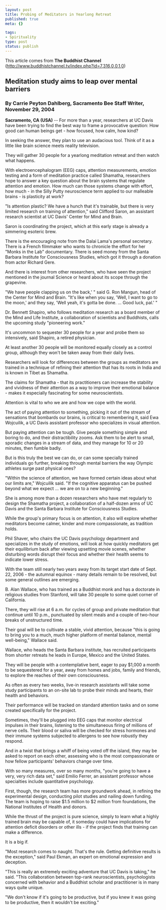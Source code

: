 ```yaml
--- 
layout: post
title: Probing of Meditators in Yearlong Retreat
published: true
meta: {}

tags: 
- Spirituality
type: post
status: publish
---
```

<p>This article comes from <strong>The Buddhist Channel</strong> (<a href="http://www.buddhistchannel.tv/index.php?id=7,316,0,0,1,0">http://www.buddhistchannel.tv/index.php?id=7,316,0,0,1,0</a>)</p>
<h2>Meditation study aims to leap over mental barriers</h2>
<h3>By Carrie Peyton Dahlberg, Sacramento Bee Staff Writer, November 29, 2004</h3>
<p><strong>Sacramento, CA (USA)</strong> -- For more than a year, researchers at 
UC Davis have been trying to find the best way to frame a provocative question: 
How good can human beings get - how focused, how calm, how kind?</p>
<p>In seeking the answer, they plan to use an audacious tool. Think of it as a 
little like brain science meets reality television.</p>
<p>They will gather 30 people for a yearlong meditation retreat and then watch 
what happens.</p>
<p>With electroencephalogram (EEG) caps, attention measurements, emotion testing 
and a form of meditation practice called Shamatha, researchers hope to answer a 
key question about the brain systems that regulate attention and emotion. How 
much can those systems change with effort, how much - in the Silly Putty 
neuroscience term applied to our malleable brains - is plasticity at work?</p>
<p>&quot;Is attention plastic? We have a hunch that it&#39;s trainable, but there is very 
limited research on training of attention,&quot; said Clifford Saron, an assistant 
research scientist at UC Davis&#39; Center for Mind and Brain.</p>
<p>Saron is coordinating the project, which at this early stage is already a 
simmering esoteric brew.</p>
<p>There is the encouraging note from the Dalai Lama&#39;s personal secretary. There 
is a French filmmaker who wants to chronicle the effort for her &quot;Monks in the 
Lab&quot; documentary. There is seed money from the Santa Barbara Institute for 
Consciousness Studies, which got it through a donation from actor Richard Gere.</p>
<p>And there is interest from other researchers, who have seen the project 
mentioned in the journal Science or heard about its scope through the grapevine.</p>
<!--more-->
<p>&quot;We have people clapping us on the back,&#39; &quot; said G. Ron Mangun, head of the 
Center for Mind and Brain. &quot;It&#39;s like when you say, &#39;Well, I want to go to the 
moon,&#39; and they say, &#39;Well yeah, it&#39;s gotta be done. ... Good luck, pal.&#39; &quot;</p>
<p>Dr. Bennett Shapiro, who follows meditation research as a board member of the 
Mind and Life Institute, a collaboration of scientists and Buddhists, calls the 
upcoming study &quot;pioneering work.&quot;</p>
<p>It&#39;s uncommon to sequester 30 people for a year and probe them so 
intensively, said Shapiro, a retired physician.</p>
<p>At least another 30 people will be monitored equally closely as a control 
group, although they won&#39;t be taken away from their daily lives.</p>
<p>Researchers will look for differences between the groups as meditators are 
trained in a technique of refining their attention that has its roots in India 
and is known in Tibet as Shamatha.</p>
<p>The claims for Shamatha - that its practitioners can increase the stability 
and vividness of their attention as a way to improve their emotional balance - 
makes it especially fascinating for some neuroscientists.</p>
<p>Attention is vital to who we are and how we cope with the world.</p>
<p>The act of paying attention to something, picking it out of the stream of 
sensations that bombards our brains, is critical to remembering it, said Ewa 
Wojcuilik, a UC Davis assistant professor who specializes in visual attention.</p>
<p>But paying attention can be tough. Give people something simple and boring to 
do, and their distractibility zooms. Ask them to be alert to small, sporadic 
changes in a stream of data, and they manage for 10 or 20 minutes, then fumble 
badly.</p>
<p>But is this truly the best we can do, or can some specially trained 
individuals go further, breaking through mental barriers the way Olympic 
athletes surge past physical ones?</p>
<p>&quot;Within the science of attention, we have formed certain ideas about what our 
limits are,&quot; Wojcuilik said. &quot;If the cognitive apparatus can be pushed beyond 
what we expect ... we are on to a new beginning.&quot;</p>
<p>She is among more than a dozen researchers who have met regularly to design 
the Shamatha project, a collaboration of a half-dozen arms of UC Davis and the 
Santa Barbara Institute for Consciousness Studies.</p>
<p>While the group&#39;s primary focus is on attention, it also will explore whether 
meditators become calmer, kinder and more compassionate, as tradition holds.</p>
<p>Phil Shaver, who chairs the UC Davis psychology department and specializes in 
the study of emotions, will look at how quickly meditators get their equilibrium 
back after viewing upsetting movie scenes, whether disturbing words disrupt 
their focus and whether their health seems to indicate lower stress.</p>
<p>With the team still nearly two years away from its target start date of Sept. 
22, 2006 - the autumnal equinox - many details remain to be resolved, but some 
general outlines are emerging.</p>
<p>B. Alan Wallace, who has trained as a Buddhist monk and has a doctorate in 
religious studies from Stanford, will take 30 people to some quiet corner of 
California.</p>
<p>There, they will rise at 6 a.m. for cycles of group and private meditation 
that continue until 10 p.m., punctuated by silent meals and a couple of two-hour 
breaks of unstructured time.</p>
<p>Their goal will be to cultivate a stable, vivid attention, because &quot;this is 
going to bring you to a much, much higher platform of mental balance, mental 
well-being,&quot; Wallace said.</p>
<p>Wallace, who heads the Santa Barbara institute, has recruited participants 
from shorter retreats he leads in Europe, Mexico and the United States.</p>
<p>They will be people with a contemplative bent, eager to pay $1,000 a month to 
be sequestered for a year, away from homes and jobs, family and friends, to 
explore the reaches of their own consciousness.</p>
<p>As often as every two weeks, live-in research assistants will take some study 
participants to an on-site lab to probe their minds and hearts, their health and 
behaviors.</p>
<p>Their performance will be tracked on standard attention tasks and on some 
created specifically for the project.</p>
<p>Sometimes, they&#39;ll be plugged into EEG caps that monitor electrical impulses 
in their brains, listening to the simultaneous firing of millions of nerve 
cells. Their blood or saliva will be checked for stress hormones and their 
immune systems subjected to allergens to see how robustly they respond.</p>
<p>And in a twist that brings a whiff of being voted off the island, they may be 
asked to report on each other, assessing who is the most compassionate or how 
fellow participants&#39; behaviors change over time.</p>
<p>With so many measures, over so many months, &quot;you&#39;re going to have a very, 
very rich data set,&quot; said Emilio Ferrer, an assistant professor whose 
specialties include quantitative psychology.</p>
<p>First, though, the research team has more groundwork ahead, in refining the 
experimental design, conducting pilot studies and nailing down funding. The team 
is hoping to raise $1.5 million to $2 million from foundations, the National 
Institutes of Health and donors.</p>
<p>While the thrust of the project is pure science, simply to learn what a 
highly trained brain may be capable of, it someday could have implications for 
attention deficit disorders or other ills - if the project finds that training 
can make a difference.</p>
<p>It is a big if.</p>
<p>&quot;Most research comes to naught. That&#39;s the rule. Getting definitive results 
is the exception,&quot; said Paul Ekman, an expert on emotional expression and 
deception.</p>
<p>&quot;This is really an extremely exciting adventure that UC Davis is taking,&quot; he 
said. &quot;This collaboration between top-rank neuroscientists, psychologists 
concerned with behavior and a Buddhist scholar and practitioner is in many ways 
quite unique.</p>
<p>&quot;We don&#39;t know if it&#39;s going to be productive, but if you knew it was going 
to be productive, then it wouldn&#39;t be exciting.&quot;</p>
